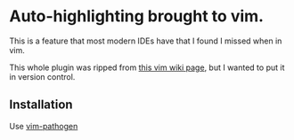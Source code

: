 # Auto-highlighting brought to vim.

This is a feature that most modern IDEs have that I found I missed when in vim.

This whole plugin was ripped from [this vim wiki page](http://vim.wikia.com/wiki/Auto_highlight_current_word_when_idle),
but I wanted to put it in version control.

## Installation

Use [vim-pathogen](https://github.com/tpope/vim-pathogen)

